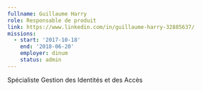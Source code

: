 ```yaml
---
fullname: Guillaume Harry
role: Responsable de produit
link: https://www.linkedin.com/in/guillaume-harry-32885637/
missions:
  - start: '2017-10-18'
    end: '2018-06-20'
    employer: dinum
    status: admin
---
```


Spécialiste Gestion des Identités et des Accès
